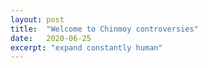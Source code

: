 ```yaml
---
layout: post
title:  "Welcome to Chinmoy controversies"
date:   2020-06-25
excerpt: "expand constantly human"
---
```


